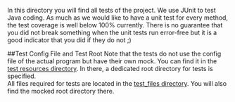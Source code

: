 In this directory you will find all tests of the project. We use JUnit to test Java coding.
As much as we would like to have a unit test for every method, the test coverage is well
below 100% currently. There is no guarantee that you did not break something when the unit
tests run error-free but it is a good indicator that you did if they do not ;) 

##Test Config File and Test Root
Note that the tests do not use the config file of the actual program but have their own mock. 
You can find it in the [test resources directory](.wikiaProject/src/test/resources). 
In there, a dedicated root directory for tests is specified. <br/>
All files required for tests are located in the [test_files directory](.wikiaProject/src/test/test_files). You will also find the mocked root directory there.

